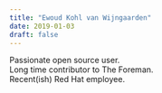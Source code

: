 ```yaml
---
title: "Ewoud Kohl van Wijngaarden"
date: 2019-01-03
draft: false
---
```


Passionate open source user.  
Long time contributor to The Foreman.  
Recent(ish) Red Hat employee.  

